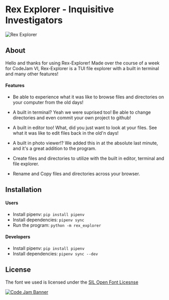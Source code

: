 # Rex Explorer - Inquisitive Investigators
![Rex Explorer](https://cdn.discordapp.com/attachments/666081160497070080/671036109337264148/Image.PNG)

## About

Hello and thanks for using Rex-Explorer! Made over the course of a week for CodeJam VI, Rex-Explorer is a TUI file explorer with a built in terminal and many other features!

#### Features
- Be able to experience what it was like to browse files and directories on your computer from the old days!

- A built in terminal? Yeah we were suprised too! Be able to change directories and even commit your own project to github!

- A built in editor too! What, did you just want to look at your files. See what it was like to edit files back in the old'n days!

- A built in photo viewer!? We added this in at the absolute last minute, and it's a great addition to the program.

- Create files and directories to utilize with the built in editor, terminal and file explorer.

- Rename and Copy files and directories across your browser.

## Installation

#### Users

- Install pipenv: `pip install pipenv`
- Install dependencies: `pipenv sync`
- Run the program: `python -m rex_explorer`

#### Developers

- Install pipenv: `pip install pipenv`
- Install dependencies: `pipenv sync --dev`

## License

The font we used is licensed under the [SIL Open Font Licesnse](https://www.fontspace.com/help/#license-17)

[![Code Jam Banner](https://raw.githubusercontent.com/python-discord/code-jam-6/master/ancient%20tech.png?token=AAQAKVPQ55SEFWYYLYO5YV26ETLTC)](#)
